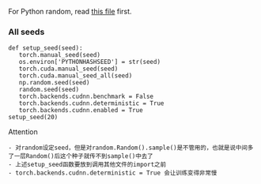 
For Python random, read [this file](https://github.com/guangzhaocs/learning-hub/blob/main/Python/Ramdom.md) first.


### All seeds

```
def setup_seed(seed):
   torch.manual_seed(seed)
   os.environ['PYTHONHASHSEED'] = str(seed)
   torch.cuda.manual_seed(seed)
   torch.cuda.manual_seed_all(seed)
   np.random.seed(seed)
   random.seed(seed)
   torch.backends.cudnn.benchmark = False
   torch.backends.cudnn.deterministic = True
   torch.backends.cudnn.enabled = True
setup_seed(20)
```

Attention
```
- 对random设定seed，但是对random.Random().sample()是不管用的，也就是说中间多了一层Random()后这个种子就传不到sample()中去了
- 上述setup_seed函数要放到调用其他文件的import之前
- torch.backends.cudnn.deterministic = True 会让训练变得非常慢
```
